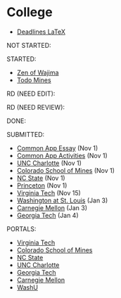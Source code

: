 # College

- [Deadlines LaTeX](deadlines.tex)

NOT STARTED:

STARTED:
- [Zen of Wajima](zen-of-wajima.md)
- [Todo Mines](todo-mines.md)

RD (NEED EDIT):

RD (NEED REVIEW):

DONE:

SUBMITTED:
- [Common App Essay](common-app-essay.md) (Nov 1)
- [Common App Activities](common-app-activities.md) (Nov 1)
- [UNC Charlotte](unc-charlotte.md) (Nov 1)
- [Colorado School of Mines](colorado-school-of-mines.md) (Nov 1)
- [NC State](nc-state.md) (Nov 1)
- [Princeton](princeton.md) (Nov 1)
- [Virginia Tech](virginia-tech.md) (Nov 15)
- [Washington at St. Louis](washington-at-st.-louis.md) (Jan 3)
- [Carnegie Mellon](carnegie-mellon.md) (Jan 3)
- [Georgia Tech](georgia-tech.md) (Jan 4)

PORTALS:
- [Virginia Tech](https://admit.vt.edu/portal/status?tab=app)
- [Colorado School of Mines](https://apply.mines.edu/apply/status)
- [NC State](https://apply.ncsu.edu/apply/status) 
- [UNC Charlotte](https://future49er.charlotte.edu/apply/status)
- [Georgia Tech](https://application.gatech.edu/apply/status)
- [Carnegie Mellon](https://admission.cmu.edu/account/login?r=https%3A%2F%2Fadmission.cmu.edu%2Fapply%2Fstatus&cookie=1)
- [WashU](https://pathway.wustl.edu/account/login?r=https%3A%2F%2Fpathway.wustl.edu%2Fapply%2F&cookie=1)

